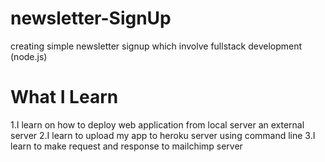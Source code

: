 # newsletter-SignUp
creating simple newsletter signup which involve fullstack development (node.js)
# What I Learn
1.I learn on how to deploy web application from local server an external server
2.I learn to upload my app to heroku server using command line
3.I learn to make request and response to mailchimp server
